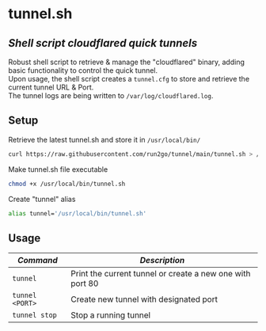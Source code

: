 # tunnel.sh
## _Shell script cloudflared quick tunnels_
Robust shell script to retrieve & manage the "cloudflared" binary, adding basic functionality to control the quick tunnel.<br>
Upon usage, the shell script creates a ```tunnel.cfg``` to store and retrieve the current tunnel URL & Port.<br>
The tunnel logs are being written to ```/var/log/cloudflared.log```.

## Setup
Retrieve the latest tunnel.sh and store it in ```/usr/local/bin/```
```sh
curl https://raw.githubusercontent.com/run2go/tunnel/main/tunnel.sh > /usr/local/bin/tunnel.sh
```

Make tunnel.sh file executable
```sh
chmod +x /usr/local/bin/tunnel.sh
```

Create "tunnel" alias
```sh
alias tunnel='/usr/local/bin/tunnel.sh'
```

## Usage
| _Command_ | _Description_ |
| ------ | ------ |
| ```tunnel``` | Print the current tunnel or create a new one with port 80 |
| ```tunnel <PORT>``` | Create new tunnel with designated port |
| ```tunnel stop``` | Stop a running tunnel |
